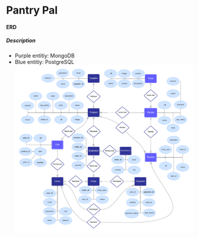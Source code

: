 # Pantry Pal
#### ERD
##### Description
- Purple entitiy: MongoDB
- Blue entitiy: PostgreSQL
![PantryPal App ERD](/documents/PantryPal%20App%20ERD.png)